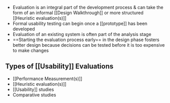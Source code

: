 - Evaluation is an integral part of the development process & can take the form of an informal [[Design Walkthrough]] or more structured [[Heuristic evaluation(s)]]
- Formal usability testing can begin once a [[prototype]] has been developed
- Evaluation of an existing system is often part of the analysis stage
- ==Starting the evaluation process early== in the design phase fosters better design because decisions can be tested before it is too expensive to make changes

## Types of [[Usability]] Evaluations
- [[Performance Measurement(s)]]
- [[Heuristic evaluation(s)]]
- [[Usability]] studies
- Comparative studies